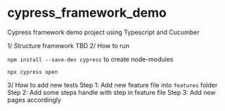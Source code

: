 # cypress_framework_demo
Cypress framework demo project using Typescript and Cucumber

1/ Structure framework
TBD
2/ How to run

`npm install --save-dev cypress` to create node-modules

`npx cypress open`

3/ How to add new tests
Step 1: Add new feature file into `features` folder
Step 2: Add some steps handle with step in feature file
Step 3: Add new pages accordingly
